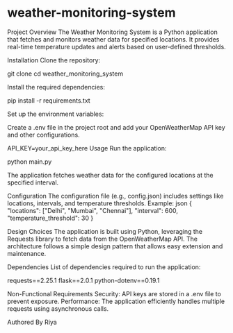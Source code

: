 # weather-monitoring-system
Project Overview
The Weather Monitoring System is a Python application that fetches and monitors weather data for specified locations. It provides real-time temperature updates and alerts based on user-defined thresholds.

Installation
Clone the repository:

git clone <repository-url>
cd weather_monitoring_system

Install the required dependencies:

pip install -r requirements.txt

Set up the environment variables:

Create a .env file in the project root and add your OpenWeatherMap API key and other configurations.

API_KEY=your_api_key_here
Usage
Run the application:

python main.py

The application fetches weather data for the configured locations at the specified interval.

Configuration
The configuration file (e.g., config.json) includes settings like locations, intervals, and temperature thresholds.
Example:
json
{
  "locations": ["Delhi", "Mumbai", "Chennai"],
  "interval": 600,
  "temperature_threshold": 30
}

Design Choices
The application is built using Python, leveraging the Requests library to fetch data from the OpenWeatherMap API. The architecture follows a simple design pattern that allows easy extension and maintenance.

Dependencies
List of dependencies required to run the application:

requests==2.25.1
flask==2.0.1
python-dotenv==0.19.1

Non-Functional Requirements
Security: API keys are stored in a .env file to prevent exposure.
Performance: The application efficiently handles multiple requests using asynchronous calls.

Authored By
Riya
